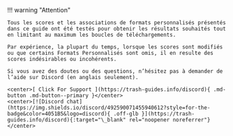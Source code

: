 <!-- markdownlint-disable MD041-->
!!! warning "Attention"

    Tous les scores et les associations de formats personnalisés présentés dans ce guide ont été testés pour obtenir les résultats souhaités tout en limitant au maximum les boucles de téléchargements.

    Par expérience, la plupart du temps, lorsque les scores sont modifiés ou que certains Formats Personnalisés sont omis, il en resulte des scores indésirables ou incohérents.

    Si vous avez des doutes ou des questions, n’hésitez pas à demander de l’aide sur Discord (en anglais seulement).

    <center>[ Click For Support ](https://trash-guides.info/discord){ .md-button .md-button--primary }</center>
    <center>[![Discord chat](https://img.shields.io/discord/492590071455940612?style=for-the-badge&color=4051B5&logo=discord){ .off-glb }](https://trash-guides.info/discord){:target="\_blank" rel="noopener noreferrer"}</center>
<!-- markdownlint-enable MD041-->
